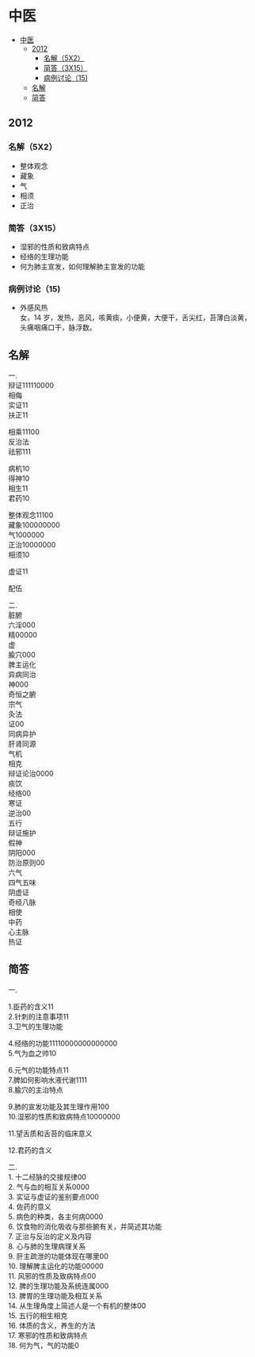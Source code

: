 # 中医  
<!-- MDTOC maxdepth:6 firsth1:1 numbering:0 flatten:0 bullets:1 updateOnSave:1 -->

- [中医](#中医)   
   - [2012](#2012)   
      - [名解（5X2）](#名解（5x2）)   
      - [简答（3X15）](#简答（3x15）)   
      - [病例讨论（15)](#病例讨论（15)   
   - [名解](#名解)   
   - [简答](#简答)   

<!-- /MDTOC -->
## 2012  
### 名解（5X2）  
- 整体观念  
- 藏象  
- 气  
- 相须  
- 正治  

### 简答（3X15）  
- 湿邪的性质和致病特点
- 经络的生理功能
- 何为肺主宣发，如何理解肺主宣发的功能  

### 病例讨论（15)  
- 外感风热  
女，14 岁，发热，恶风，咳黄痰，小便黄，大便干，舌尖红，苔薄白淡黄，头痛咽痛口干，脉浮数。

## 名解
一.   
辩证111110000  
相侮  
实证11  
扶正11  

相乘11100  
反治法  
祛邪111  

病机10  
得神10  
相生11  
君药10  

整体观念11100  
藏象100000000  
气1000000  
正治10000000  
相须10  

虚证11  

配伍  

二.  
脏腑  
六淫000  
精00000  
虚  
腧穴000  
脾主运化  
异病同治  
神000  
奇恒之腑  
宗气  
灸法  
证00  
同病异护  
肝肾同源  
气机  
相克  
辩证论治0000  
痰饮  
经络00  
寒证  
逆治00  
五行  
辩证施护  
假神  
阴阳000  
防治原则00  
六气  
四气五味  
阴虚证  
奇经八脉  
相使  
中药  
心主脉  
热证  

## 简答
一.  

1.臣药的含义11  
2.针刺的注意事项11  
3.卫气的生理功能  

4.经络的功能11110000000000000  
5.气为血之帅10  

6.元气的功能特点11  
7.脾如何影响水液代谢1111  
8.腧穴的主治特点  

9.肺的宣发功能及其生理作用100  
10.湿邪的性质和致病特点10000000  

11.望舌质和舌苔的临床意义  

12.君药的含义  

二.  
	1. 十二经脉的交接规律00  
	2. 气与血的相互关系0000  
	3. 实证与虚证的鉴别要点000  
	4. 佐药的意义  
	5. 病色的种类，各主何病0000  
	6. 饮食物的消化吸收与那些腑有关，并简述其功能  
	7. 正治与反治的定义及内容  
	8. 心与肺的生理病理关系  
	9. 肝主疏泄的功能体现在哪里00  
	10. 理解脾主运化的功能00000  
	11. 风邪的性质及致病特点00  
	12. 脾的生理功能及系统连属000  
	13. 脾胃的生理功能及相互关系  
	14. 从生理角度上简述人是一个有机的整体00  
	15. 五行的相生相克  
	16. 体质的含义，养生的方法  
	17. 寒邪的性质和致病特点  
	18. 何为气，气的功能0  
